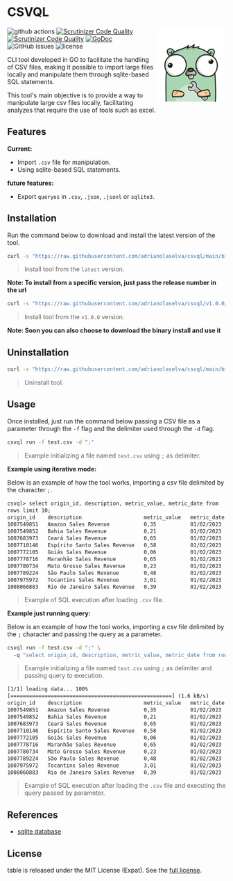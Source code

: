 # CSVQL 

<a href="https://github.com/adrianolaselva/csvql"><img align="right" src="./docs/img/logo.png" alt="csvql" title="csvql" width="160px"/></a>


![github actions](https://github.com/adrianolaselva/csvql/actions/workflows/build.yml/badge.svg)
[![Scrutinizer Code Quality](https://scrutinizer-ci.com/g/adrianolaselva/csvql/badges/quality-score.png?b=main)](https://scrutinizer-ci.com/g/adrianolaselva/csvql/?branch=main)
[![Scrutinizer Code Quality](https://scrutinizer-ci.com/g/adrianolaselva/csvql/badges/quality-score.png?b=master)](https://scrutinizer-ci.com/g/adrianolaselva/csvql/?branch=master)
[![GoDoc](https://godoc.org/github.com/adrianolaselva/csvql?status.svg)](https://pkg.go.dev/github.com/adrianolaselva/csvql)
![GitHub issues](https://img.shields.io/github/issues/adrianolaselva/csvql)
![license](http://img.shields.io/badge/license-Apache%20v2-blue.svg)

CLI tool developed in GO to facilitate the handling of CSV files, making it possible to import large files locally
and manipulate them through sqlite-based SQL statements.

This tool's main objective is to provide a way to manipulate large csv files locally, facilitating analyzes that 
require the use of tools such as excel.

## Features

**Current:**

- Import `.csv` file for manipulation.
- Using sqlite-based SQL statements.

**future features:**

- Export `queryes` in `.csv`, `.json`, `.jsonl` or `sqlite3`.

## Installation

Run the command below to download and install the latest version of the tool.

```sh
curl -s "https://raw.githubusercontent.com/adrianolaselva/csvql/main/bin/install" | bash
```
> Install tool from the `latest` version.

**Note: To install from a specific version, just pass the release number in the url**

```sh
curl -s "https://raw.githubusercontent.com/adrianolaselva/csvql/v1.0.0/bin/install" | bash
```
> Install tool from the `v1.0.0` version.

**Note: Soon you can also choose to download the binary install and use it**

## Uninstallation

```sh
curl -s "https://raw.githubusercontent.com/adrianolaselva/csvql/main/bin/install" | bash
```
> Uninstall tool.

## Usage

Once installed, just run the command below passing a CSV file as a parameter through the `-f` flag and the delimiter 
used through the `-d` flag.

```sh
csvql run -f test.csv -d ";"
```
> Example initializing a file named `test.csv` using `;` as delimiter.

**Example using iterative mode:**

Below is an example of how the tool works, importing a csv file delimited by the character `;`.

```shell
csvql> select origin_id, description, metric_value, metric_date from rows limit 10;
origin_id    description                    metric_value   metric_date  
1007549851   Amazon Sales Revenue           0,35           01/02/2023   
1007549852   Bahia Sales Revenue            0,21           01/02/2023   
1007683973   Ceará Sales Revenue            0,65           01/02/2023   
1007710146   Espírito Santo Sales Revenue   0,58           01/02/2023   
1007772105   Goiás Sales Revenue            0,06           01/02/2023   
1007778716   Maranhão Sales Revenue         0,65           01/02/2023   
1007780734   Mato Grosso Sales Revenue      0,23           01/02/2023   
1007789224   São Paulo Sales Revenue        0,48           01/02/2023   
1007975972   Tocantins Sales Revenue        3,01           01/02/2023   
1008060883   Rio de Janeiro Sales Revenue   0,39           01/02/2023
```
> Example of SQL execution after loading `.csv` file.

**Example just running query:**

Below is an example of how the tool works, importing a csv file delimited by the `;` character and passing the query as a parameter.

```sh
csvql run -f test.csv -d ";" \ 
  -q "select origin_id, description, metric_value, metric_date from rows limit 10;"
```
> Example initializing a file named `test.csv` using `;` as delimiter and passing query to execution.

```shell
[1/1] loading data... 100% [====================================================] (1.6 kB/s) 
origin_id    description                    metric_value   metric_date  
1007549851   Amazon Sales Revenue           0,35           01/02/2023   
1007549852   Bahia Sales Revenue            0,21           01/02/2023   
1007683973   Ceará Sales Revenue            0,65           01/02/2023   
1007710146   Espírito Santo Sales Revenue   0,58           01/02/2023   
1007772105   Goiás Sales Revenue            0,06           01/02/2023   
1007778716   Maranhão Sales Revenue         0,65           01/02/2023   
1007780734   Mato Grosso Sales Revenue      0,23           01/02/2023   
1007789224   São Paulo Sales Revenue        0,48           01/02/2023   
1007975972   Tocantins Sales Revenue        3,01           01/02/2023   
1008060883   Rio de Janeiro Sales Revenue   0,39           01/02/2023
```
> Example of SQL execution after loading the `.csv` file and executing the query passed by parameter.

## References

- [sqlite database](https://www.tutorialspoint.com/sqlite/index.htm)

## License

table is released under the MIT License (Expat). See the [full license](https://github.com/adrianolaselva/table/blob/main/license).